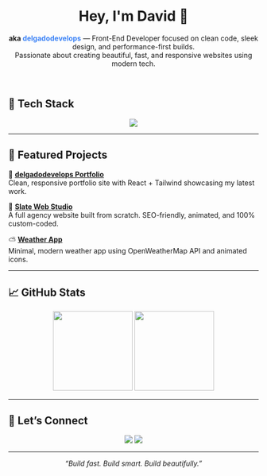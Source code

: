 <h1 align="center">Hey, I'm David 👋</h1>

<p align="center">
  <b>aka <span style="color:#3b82f6;">delgadodevelops</span></b> — Front-End Developer focused on clean code, sleek design, and performance-first builds.
  <br />
  Passionate about creating beautiful, fast, and responsive websites using modern tech.
</p>

<br />

## 🧰 Tech Stack

<p align="center">
  <img src="https://skillicons.dev/icons?i=react,vite,tailwind,js,git,github,framer" />
</p>

---

## 🚀 Featured Projects

🧩 [**delgadodevelops Portfolio**](https://your-portfolio-link.com)  
Clean, responsive portfolio site with React + Tailwind showcasing my latest work.

🎨 [**Slate Web Studio**](https://slatewebstudio.com)  
A full agency website built from scratch. SEO-friendly, animated, and 100% custom-coded.

⛅ [**Weather App**](https://modern-weather-app-peach.vercel.app/)  
Minimal, modern weather app using OpenWeatherMap API and animated icons.

---

## 📈 GitHub Stats

<p align="center">
  <img src="https://github-readme-stats.vercel.app/api?username=delgadodevelops&show_icons=true&theme=radical&border_radius=10&hide_rank=true" height="160"/>
  <img src="https://github-readme-stats.vercel.app/api/top-langs/?username=delgadodevelops&layout=compact&theme=radical&border_radius=10" height="160"/>
</p>

---

## 🤝 Let’s Connect

<p align="center">
  <a href="mailto:youremail@example.com"><img src="https://img.shields.io/badge/email-%23D14836.svg?style=for-the-badge&logo=gmail&logoColor=white" /></a>
  <a href="https://linkedin.com/in/yourlinkedin"><img src="https://img.shields.io/badge/linkedin-%230077B5.svg?style=for-the-badge&logo=linkedin&logoColor=white" /></a>
 
</p>

---

<p align="center">
  <i>“Build fast. Build smart. Build beautifully.”</i>
</p>

